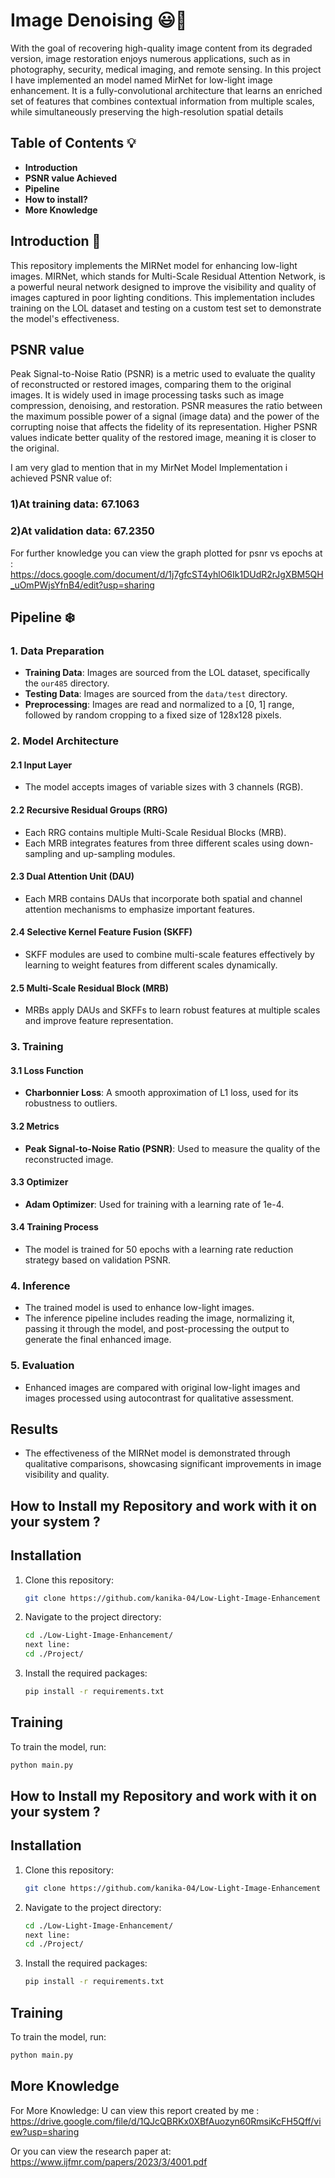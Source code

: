 
# Image Denoising 😃🌟 

With the goal of recovering high-quality image content from its degraded version, image restoration enjoys numerous applications, such as in photography, security, medical imaging, and remote sensing. In this project I have implemented an model named MirNet for low-light image enhancement. It is a fully-convolutional architecture that learns an enriched set of features that combines contextual information from multiple scales, while simultaneously preserving the high-resolution spatial details

## Table of Contents 💡
- **Introduction**
- **PSNR value Achieved**
- **Pipeline**
- **How to install?**
- **More Knowledge**
## Introduction 🍁
This repository implements the MIRNet model for enhancing low-light images. MIRNet, which stands for Multi-Scale Residual Attention Network, is a powerful neural network designed to improve the visibility and quality of images captured in poor lighting conditions. This implementation includes training on the LOL dataset and testing on a custom test set to demonstrate the model's effectiveness.
## PSNR value
Peak Signal-to-Noise Ratio (PSNR) is a metric used to evaluate the quality of reconstructed or restored images, comparing them to the original images. It is widely used in image processing tasks such as image compression, denoising, and restoration. PSNR measures the ratio between the maximum possible power of a signal (image data) and the power of the corrupting noise that affects the fidelity of its representation. Higher PSNR values indicate better quality of the restored image, meaning it is closer to the original.

I am very glad to mention that in my MirNet Model Implementation i achieved PSNR value of:
### 1)At training data: 67.1063
### 2)At validation data: 67.2350
For further knowledge you can view the graph plotted for psnr vs epochs at
: https://docs.google.com/document/d/1j7gfcST4yhlO6Ik1DUdR2rJgXBM5QH_uOmPWjsYfnB4/edit?usp=sharing
## Pipeline ❄️
### 1. Data Preparation
- **Training Data**: Images are sourced from the LOL dataset, specifically the `our485` directory.
- **Testing Data**: Images are sourced from the `data/test` directory.
- **Preprocessing**: Images are read and normalized to a [0, 1] range, followed by random cropping to a fixed size of 128x128 pixels.

### 2. Model Architecture

#### 2.1 Input Layer
- The model accepts images of variable sizes with 3 channels (RGB).

#### 2.2 Recursive Residual Groups (RRG)
- Each RRG contains multiple Multi-Scale Residual Blocks (MRB).
- Each MRB integrates features from three different scales using down-sampling and up-sampling modules.

#### 2.3 Dual Attention Unit (DAU)
- Each MRB contains DAUs that incorporate both spatial and channel attention mechanisms to emphasize important features.

#### 2.4 Selective Kernel Feature Fusion (SKFF)
- SKFF modules are used to combine multi-scale features effectively by learning to weight features from different scales dynamically.

#### 2.5 Multi-Scale Residual Block (MRB)
- MRBs apply DAUs and SKFFs to learn robust features at multiple scales and improve feature representation.

### 3. Training

#### 3.1 Loss Function
- **Charbonnier Loss**: A smooth approximation of L1 loss, used for its robustness to outliers.

#### 3.2 Metrics
- **Peak Signal-to-Noise Ratio (PSNR)**: Used to measure the quality of the reconstructed image.

#### 3.3 Optimizer
- **Adam Optimizer**: Used for training with a learning rate of 1e-4.

#### 3.4 Training Process
- The model is trained for 50 epochs with a learning rate reduction strategy based on validation PSNR.

### 4. Inference
- The trained model is used to enhance low-light images.
- The inference pipeline includes reading the image, normalizing it, passing it through the model, and post-processing the output to generate the final enhanced image.

### 5. Evaluation
- Enhanced images are compared with original low-light images and images processed using autocontrast for qualitative assessment.

## Results
- The effectiveness of the MIRNet model is demonstrated through qualitative comparisons, showcasing significant improvements in image visibility and quality.

## How to Install my Repository and work with it on your system ?
## Installation

1. Clone this repository:
    ```bash
    git clone https://github.com/kanika-04/Low-Light-Image-Enhancement
    ```
2. Navigate to the project directory:
    ```bash
    cd ./Low-Light-Image-Enhancement/
    next line:
    cd ./Project/
    ```
3. Install the required packages:
    ```bash
    pip install -r requirements.txt

    ```
## Training

To train the model, run:
```bash
python main.py
```

## How to Install my Repository and work with it on your system ?
## Installation

1. Clone this repository:
    ```bash
    git clone https://github.com/kanika-04/Low-Light-Image-Enhancement
    ```
2. Navigate to the project directory:
    ```bash
    cd ./Low-Light-Image-Enhancement/
    next line:
    cd ./Project/
    ```
3. Install the required packages:
    ```bash
    pip install -r requirements.txt

    ```
## Training

To train the model, run:
```bash
python main.py
```
## More Knowledge
For More Knowledge:
U can view this report created by me :
https://drive.google.com/file/d/1QJcQBRKx0XBfAuozyn60RmsiKcFH5Qff/view?usp=sharing

Or you can view the research paper at:
https://www.ijfmr.com/papers/2023/3/4001.pdf
